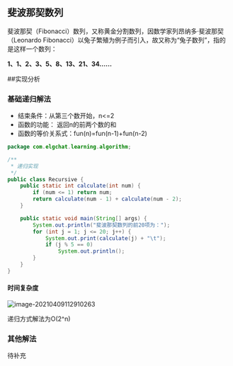 ## 斐波那契数列

斐波那契（Fibonacci）数列，又称黄金分割数列，因数学家列昂纳多·斐波那契（Leonardo Fibonacci）以兔子繁殖为例子而引入，故又称为“兔子数列”，指的是这样一个数列：

**1、1、2、3、5、8、13、21、34……**

##实现分析

### 基础递归解法

* 结束条件：从第三个数开始，n<=2
* 函数的功能：  返回n的前两个数的和
* 函数的等价关系式：fun(n)=fun(n-1)+fun(n-2)

```java
package com.elgchat.learning.algorithm;

/**
 * 递归实现
 */
public class Recursive {
    public static int calculate(int num) {
        if (num <= 1) return num;
        return calculate(num - 1) + calculate(num - 2);
    }

    public static void main(String[] args) {
        System.out.println("斐波那契数列的前20项为：");
        for (int j = 1; j <= 20; j++) {
            System.out.print(calculate(j) + "\t");
            if (j % 5 == 0)
                System.out.println();
        }
    }
}
```

#### 时间复杂度

![image-20210409112910263](https://elgchat-oss.oss-accelerate.aliyuncs.com/elgchat/2021_04_09/image-20210409112910263.png)

递归方式解法为O(2^n)



### 其他解法

待补充